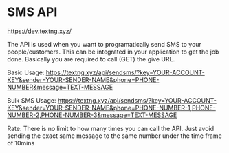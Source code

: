 # SMS API

https://dev.textng.xyz/

The API is used when you want to programatically send SMS to your people/customers. This can be integrated in your application to get the job done. Basically you are required to call (GET) the give URL.

Basic Usage:
https://textng.xyz/api/sendsms/?key=YOUR-ACCOUNT-KEY&sender=YOUR-SENDER-NAME&phone=PHONE-NUMBER&message=TEXT-MESSAGE

Bulk SMS Usage:
https://textng.xyz/api/sendsms/?key=YOUR-ACCOUNT-KEY&sender=YOUR-SENDER-NAME&phone=PHONE-NUMBER-1,PHONE-NUMBER-2,PHONE-NUMBER-3&message=TEXT-MESSAGE

Rate: 
There is no limit to how many times you can call the API. Just avoid sending the exact same message to the same number under the time frame of 10mins


